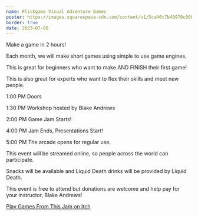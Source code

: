 ```yaml
---
name: Flickgame Visual Adventure Games
poster: https://images.squarespace-cdn.com/content/v1/5ca40c7b40978c0001458f5d/d5929a24-6d84-4d81-bf3f-ce60f0f582ff/GameJamJuly.png?format=2500w
border: true
date: 2023-07-08
---
```


Make a game in 2 hours!

Each month, we will make short games using simple to use game engines.

This is great for beginners who want to make AND FINISH their first game!

This is also great for experts who want to flex their skills and meet new people.

1:00 PM Doors

1:30 PM Workshop hosted by Blake Andrews

2:00 PM Game Jam Starts!

4:00 PM Jam Ends, Presentations Start!

5:00 PM The arcade opens for regular use.

This event will be streamed online, so people across the world can participate.

Snacks will be available and Liquid Death drinks will be provided by Liquid Death.

This event is free to attend but donations are welcome and help pay for your instructor, Blake Andrews!

[Play Games From This Jam on Itch](https://itch.io/jam/2hrgjc202307/entries)